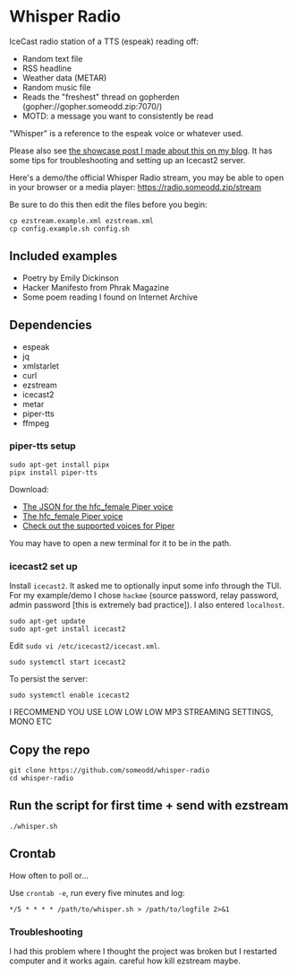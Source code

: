 # Whisper Radio

IceCast radio station of a TTS (espeak) reading off:

  * Random text file
  * RSS headline
  * Weather data (METAR)
  * Random music file
  * Reads the "freshest" thread on gopherden (gopher://gopher.someodd.zip:7070/)
  * MOTD: a message you want to consistently be read

"Whisper" is a reference to the espeak voice or whatever used.

Please also see [the showcase post I made about this on my blog](https://www.someodd.zip/showcase/whisper-radio). It has some tips for troubleshooting and setting up an Icecast2 server.

Here's a demo/the official Whisper Radio stream, you may be able to open in your browser or a media player: https://radio.someodd.zip/stream

Be sure to do this then edit the files before you begin:

```
cp ezstream.example.xml ezstream.xml
cp config.example.sh config.sh
```

## Included examples

  * Poetry by Emily Dickinson
  * Hacker Manifesto from Phrak Magazine
  * Some poem reading I found on Internet Archive

## Dependencies

  * espeak
  * jq
  * xmlstarlet
  * curl
  * ezstream
  * icecast2
  * metar
  * piper-tts
  * ffmpeg

### piper-tts setup

```
sudo apt-get install pipx
pipx install piper-tts
```

Download:

  * [The JSON for the hfc_female Piper voice](https://huggingface.co/rhasspy/piper-voices/resolve/v1.0.0/en/en_US/hfc_female/medium/en_US-hfc_female-medium.onnx.json)
  * [The hfc_female Piper voice](https://huggingface.co/rhasspy/piper-voices/resolve/v1.0.0/en/en_US/hfc_female/medium/en_US-hfc_female-medium.onnx?download=true)
  * [Check out the supported voices for Piper](https://github.com/rhasspy/piper/blob/master/VOICES.md)

You may have to open a new terminal for it to be in the path.

### icecast2 set up

Install `icecast2`. It asked me to optionally input some info through the TUI.
For my example/demo I chose `hackme` (source password, relay password, admin
password [this is extremely bad practice]). I also entered `localhost`.

```
sudo apt-get update
sudo apt-get install icecast2
```

Edit `sudo vi /etc/icecast2/icecast.xml`.

```
sudo systemctl start icecast2
```

To persist the server:

```
sudo systemctl enable icecast2
```

I RECOMMEND YOU USE LOW LOW LOW MP3 STREAMING SETTINGS, MONO ETC

## Copy the repo

```
git clone https://github.com/someodd/whisper-radio
cd whisper-radio
```

## Run the script for first time + send with ezstream

```
./whisper.sh
```

## Crontab

How often to poll or...

Use `crontab -e`, run every five minutes and log:

```
*/5 * * * * /path/to/whisper.sh > /path/to/logfile 2>&1
```

### Troubleshooting

I had this problem where I thought the project was broken but I restarted
computer and it works again. careful how kill ezstream maybe.
